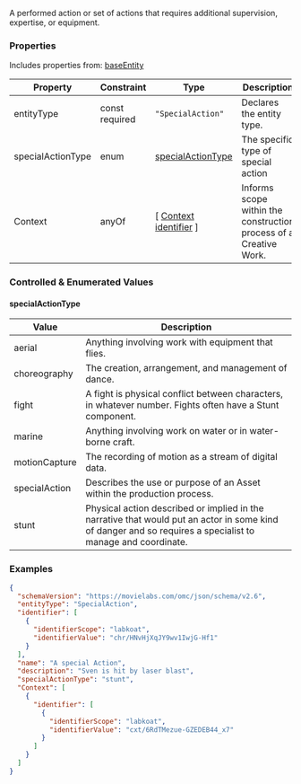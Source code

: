 A performed action or set of actions that requires additional supervision, expertise, or equipment.
### Properties
Includes properties from: [baseEntity](../core/baseEntity.md)

| Property          | Constraint        | Type                                                                           | Description                                                       |
| ----------------- | ----------------- | ------------------------------------------------------------------------------ | ----------------------------------------------------------------- |
| entityType        | const<br>required | `"SpecialAction"`                                                              | Declares the entity type.                                         |
| specialActionType | enum              | [specialActionType](#specialActionType)                                        | The specific type of special action                               |
| Context           | anyOf             | [ [Context](./Context.md) <br>[identifier](../Utility/Utility.md#identifier) ] | Informs scope within the construction process of a Creative Work. |
### Controlled & Enumerated Values

#### specialActionType
| Value | Description |
|-------|-------------|
| aerial | Anything involving work with equipment that flies.   |
| choreography | The creation, arrangement, and management of dance.  |
| fight | A fight is physical conflict between characters, in whatever number. Fights often have a Stunt component. |
| marine | Anything involving work on water or in water-borne craft.   |
| motionCapture | The recording of motion as a stream of digital data. |
| specialAction | Describes the use or purpose of an Asset within the production process. |
| stunt | Physical action described or implied in the narrative that would put an actor in some kind of danger and so requires a specialist to manage and coordinate.  |

### Examples

```JSON
{  
  "schemaVersion": "https://movielabs.com/omc/json/schema/v2.6",  
  "entityType": "SpecialAction",  
  "identifier": [  
    {  
      "identifierScope": "labkoat",  
      "identifierValue": "chr/HNvHjXqJY9wv1IwjG-Hf1"  
    }  
  ],  
  "name": "A special Action",  
  "description": "Sven is hit by laser blast",  
  "specialActionType": "stunt",  
  "Context": [  
    {  
      "identifier": [  
        {  
          "identifierScope": "labkoat",  
          "identifierValue": "cxt/6RdTMezue-GZEDEB44_x7"  
        }  
      ]  
    }  
  ]  
}
```
